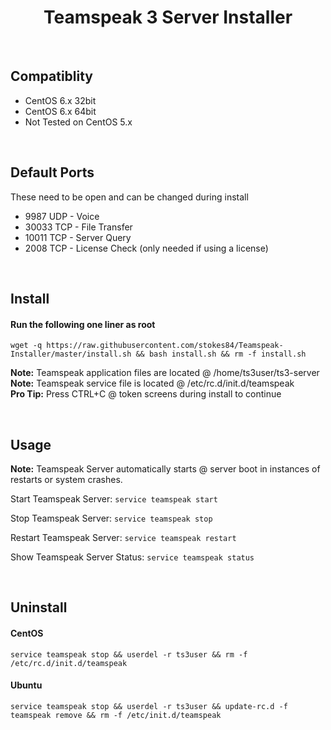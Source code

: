 <h1 align='center'>Teamspeak 3 Server Installer</h1>

<br>

Compatiblity
----------------
+ CentOS 6.x 32bit
+ CentOS 6.x 64bit
+ Not Tested on CentOS 5.x

<br/>

Default Ports
-----------------
These need to be open and can be changed during install
+ 9987 UDP - Voice
+ 30033 TCP - File Transfer
+ 10011 TCP - Server Query
+ 2008 TCP - License Check (only needed if using a license)

<br/>

Install
-----------

#### Run the following one liner as root
```
wget -q https://raw.githubusercontent.com/stokes84/Teamspeak-Installer/master/install.sh && bash install.sh && rm -f install.sh
```
<strong>Note:</strong> Teamspeak application files are located @ /home/ts3user/ts3-server<br/>
<strong>Note:</strong> Teamspeak service file is located @ /etc/rc.d/init.d/teamspeak<br/>
<strong>Pro Tip:</strong> Press CTRL+C @ token screens during install to continue

<br/>

Usage
---------

<strong>Note:</strong> Teamspeak Server automatically starts @ server boot in instances of restarts or system crashes.

Start Teamspeak Server: ```service teamspeak start```

Stop Teamspeak Server: ```service teamspeak stop```

Restart Teamspeak Server: ```service teamspeak restart```

Show Teamspeak Server Status: ```service teamspeak status```

<br/>

Uninstall
-------------

#### CentOS
```service teamspeak stop && userdel -r ts3user && rm -f /etc/rc.d/init.d/teamspeak```

#### Ubuntu
```service teamspeak stop && userdel -r ts3user && update-rc.d -f teamspeak remove && rm -f /etc/init.d/teamspeak```
